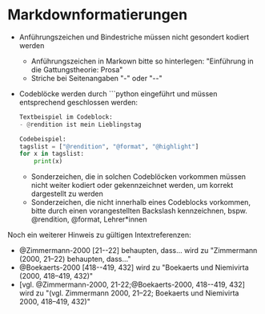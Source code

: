 # Markdownformatierungen

- Anführungszeichen und Bindestriche müssen nicht gesondert kodiert werden 
    - Anführungszeichen in Markown bitte so hinterlegen: "Einführung in die Gattungstheorie: Prosa"
    - Striche bei Seitenangaben "-" oder "--" 
- Codeblöcke werden durch ```python eingeführt und müssen entsprechend geschlossen werden:

    ```python
    Textbeispiel im Codeblock: 
    - @rendition ist mein Lieblingstag

    Codebeispiel:
    tagslist = ["@rendition", "@format", "@highlight"]
    for x in tagslist:
        print(x)
    
    ```
    - Sonderzeichen, die in solchen Codeblöcken vorkommen müssen nicht weiter kodiert oder gekennzeichnet werden, um korrekt dargestellt zu werden
    - Sonderzeichen, die nicht innerhalb eines Codeblocks vorkommen, bitte durch einen vorangestellten Backslash kennzeichnen, bspw. \@rendition, \@format, Lehrer\*innen

Noch ein weiterer Hinweis zu gültigen Intextreferenzen:

- @Zimmermann-2000 [21--22] behaupten, dass... wird zu "Zimmermann (2000, 21–22) behaupten, dass…"
- @Boekaerts-2000 [418--419, 432] wird zu "Boekaerts und Niemivirta (2000, 418–419, 432)"
- [vgl. @Zimmermann-2000, 21-22;@Boekaerts-2000, 418--419, 432] wird zu "(vgl. Zimmermann 2000, 21–22; Boekaerts und Niemivirta 2000, 418–419, 432)"


